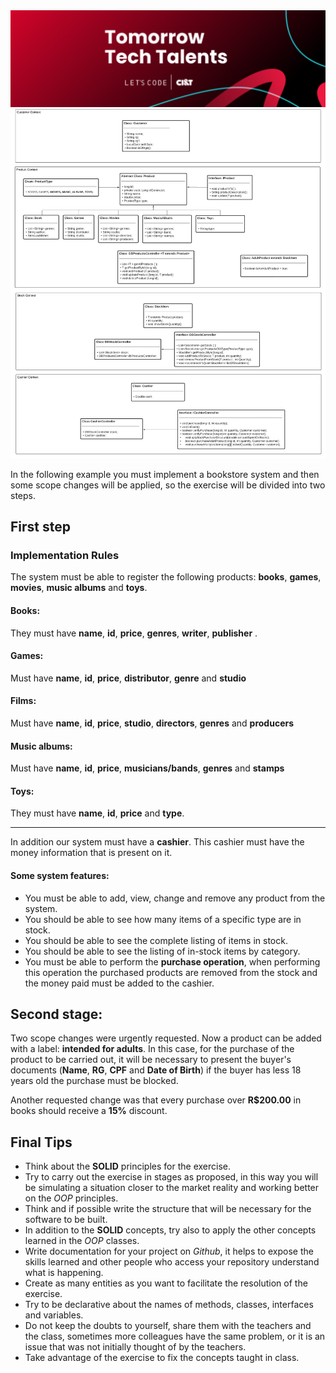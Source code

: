 <img src="https://github.com/RitaFer/tomorrow-tech-talents/blob/main/assets/TomorrowTechTalentsLogo.svg" style="width: 300%, height: auto, margin-left: auto, margin-left: auto" />

<img src="https://github.com/RitaFer/tomorrow-tech-talents/blob/main/assets/oop-stock-images/diagram_librarysystem.png" />

In the following example you must implement a bookstore system and then some scope changes will be applied, so the exercise will be divided into two steps.

## First step

### Implementation Rules
The system must be able to register the following products: **books**, **games**, **movies**, **music albums** and **toys**.

#### Books:
They must have **name**, **id**, **price**, **genres**, **writer**, **publisher** .

#### Games:
Must have **name**, **id**, **price**, **distributor**, **genre** and **studio**

#### Films:
Must have **name**, **id**, **price**, **studio**, **directors**, **genres** and **producers**

#### Music albums:
Must have **name**, **id**, **price**, **musicians/bands**, **genres** and **stamps**

#### Toys:
They must have **name**, **id**, **price** and **type**.
<hr />

In addition our system must have a **cashier**. This cashier must have the money information that is present on it.

#### Some system features:

- You must be able to add, view, change and remove any product from the system.
- You should be able to see how many items of a specific type are in stock.
- You should be able to see the complete listing of items in stock.
- You should be able to see the listing of in-stock items by category.
- You must be able to perform the **purchase operation**, when performing this operation the purchased products are removed from the stock and the money paid must be added to the cashier.

## Second stage:

Two scope changes were urgently requested. Now a product can be added with a label: **intended for adults**. In this case, for the purchase of the product to be carried out, it will be necessary to present the buyer's documents (**Name**, **RG**, **CPF** and **Date of Birth**) if the buyer has less 18 years old the purchase must be blocked.

Another requested change was that every purchase over **R$200.00** in books should receive a **15%** discount.

## Final Tips

- Think about the **SOLID** principles for the exercise.
- Try to carry out the exercise in stages as proposed, in this way you will be simulating a situation closer to the market reality and working better on the *OOP* principles.
- Think and if possible write the structure that will be necessary for the software to be built.
- In addition to the **SOLID** concepts, try also to apply the other concepts learned in the *OOP* classes.
- Write documentation for your project on *Github*, it helps to expose the skills learned and other people who access your repository understand what is happening.
- Create as many entities as you want to facilitate the resolution of the exercise.
- Try to be declarative about the names of methods, classes, interfaces and variables.
- Do not keep the doubts to yourself, share them with the teachers and the class, sometimes more colleagues have the same problem, or it is an issue that was not initially thought of by the teachers.
- Take advantage of the exercise to fix the concepts taught in class.

